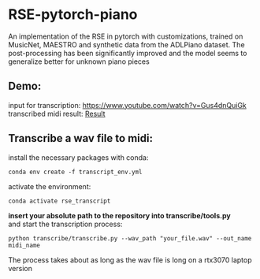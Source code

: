 # RSE-pytorch-piano
An implementation of the RSE in pytorch with customizations, trained on MusicNet, MAESTRO and synthetic data from the ADLPiano dataset. The post-processing has been significantly improved and the model seems to generalize better for unknown piano pieces

## Demo:
input for transcription:
https://www.youtube.com/watch?v=Gus4dnQuiGk  
transcribed midi result: [Result](https://soundcloud.com/j-s-221934774/chopin-fantaisie-impromptu-op-66-transcribed-midi?si=36f751363b2840fc8a2d732b610c27e6&utm_source=clipboard&utm_medium=text&utm_campaign=social_sharing)

## Transcribe a wav file to midi:
install the necessary packages with conda:
```
conda env create -f transcript_env.yml
```

activate the environment:
```
conda activate rse_transcript
```
**insert your absolute path to the repository into transcribe/tools.py**  
and start the transcription process:
```
python transcribe/transcribe.py --wav_path "your_file.wav" --out_name midi_name
```
The process takes about as long as the wav file is long on a rtx3070 laptop version
